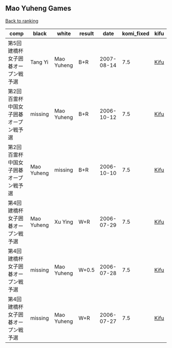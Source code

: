 ## Mao Yuheng Games

[Back to ranking](index.md)




| **comp** | **black** | **white** | **result** | **date** | **komi_fixed** | **kifu** | 
| --- | --- | --- | --- | --- | --- | --- |
| 第5回建橋杯女子囲碁オープン戦予選 | Tang Yi | Mao Yuheng | B+R | 2007-08-14 | 7.5 | [Kifu](https://kifudepot.net/kifucontents.php?id=%2BqT7b534FwUeDuGfgzn56Q%3D%3D) | 
| 第2回百霊杯中国女子囲碁オープン戦予選 | missing | Mao Yuheng | B+R | 2006-10-12 | 7.5 | [Kifu](https://kifudepot.net/kifucontents.php?id=DoWxr70rXKPIk0VKFP5tLA%3D%3D) | 
| 第2回百霊杯中国女子囲碁オープン戦予選 | Mao Yuheng | missing | B+R | 2006-10-10 | 7.5 | [Kifu](https://kifudepot.net/kifucontents.php?id=J0KX9A5n2IPqGF9XKJMCYQ%3D%3D) | 
| 第4回建橋杯女子囲碁オープン戦予選 | Mao Yuheng | Xu Ying | W+R | 2006-07-29 | 7.5 | [Kifu](https://kifudepot.net/kifucontents.php?id=Iw8Z0oLycACKDU7J5qaGDA%3D%3D) | 
| 第4回建橋杯女子囲碁オープン戦予選 | missing | Mao Yuheng | W+0.5 | 2006-07-28 | 7.5 | [Kifu](https://kifudepot.net/kifucontents.php?id=FaYX3LMHl6xPbCRpxY%2B%2FHw%3D%3D) | 
| 第4回建橋杯女子囲碁オープン戦予選 | missing | Mao Yuheng | W+R | 2006-07-27 | 7.5 | [Kifu](https://kifudepot.net/kifucontents.php?id=pauNnMJaD9jIpyE4LbJGiw%3D%3D) |




